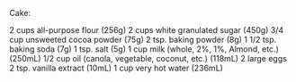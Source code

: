 Cake:

2 cups all-purpose flour (256g)
2 cups white granulated sugar (450g)
3/4 cup unsweeted cocoa powder (75g)
2 tsp. baking powder (8g)
1 1/2 tsp. baking soda (7g)
1 tsp. salt (5g)
1 cup milk (whole, 2%, 1%, Almond, etc.) (250mL)
1/2 cup oil (canola, vegetable, coconut, etc.) (118mL)
2 large eggs
2 tsp. vanilla extract (10mL)
1 cup very hot water (236mL)